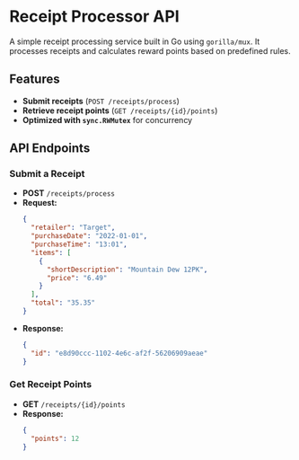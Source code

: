 # Receipt Processor API

A simple receipt processing service built in Go using `gorilla/mux`. It processes receipts and calculates reward points based on predefined rules.

## Features
- **Submit receipts** (`POST /receipts/process`)
- **Retrieve receipt points** (`GET /receipts/{id}/points`)
- **Optimized with `sync.RWMutex`** for concurrency

## API Endpoints

### Submit a Receipt
- **POST** `/receipts/process`
- **Request:**
  ```json
  {
    "retailer": "Target",
    "purchaseDate": "2022-01-01",
    "purchaseTime": "13:01",
    "items": [
      {
        "shortDescription": "Mountain Dew 12PK",
        "price": "6.49"
      }
    ],
    "total": "35.35"
  }
  ```
- **Response:**
  ```json
  {
    "id": "e8d90ccc-1102-4e6c-af2f-56206909aeae"
  }
  ```

### Get Receipt Points
- **GET** `/receipts/{id}/points`
- **Response:**
  ```json
  {
    "points": 12
  }
  ```
